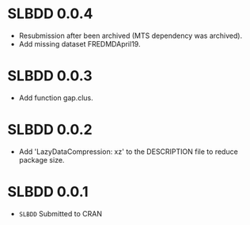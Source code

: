 # SLBDD 0.0.4
* Resubmission after been archived (MTS dependency was archived). 
* Add missing dataset FREDMDApril19.

# SLBDD 0.0.3
* Add function gap.clus.

# SLBDD 0.0.2
* Add 'LazyDataCompression: xz' to the DESCRIPTION file to reduce package size.

# SLBDD 0.0.1
* `SLBDD` Submitted to CRAN
